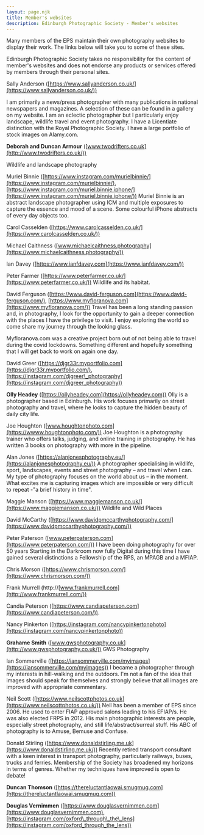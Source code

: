 ```yaml
---
layout: page.njk
title: Member's websites
description: Edinburgh Photographic Society - Member's websites
---
```

Many members of the EPS maintain their own photography websites to display their work. The links below will take you to some of these sites.

Edinburgh Photographic Society takes no responsibility for the content of member's websites and does not endorse any products or services offered by members through their personal sites.

Sally Anderson ([https://www.sallyanderson.co.uk/](https://www.sallyanderson.co.uk/))

I am primarily a news/press photographer with many publications in national newspapers and magazines. A selection of these can be found in a gallery on my website. I am an eclectic photographer but I particularly enjoy landscape, wildlife travel and event photography. I have a Licentiate distinction with the Royal Photographic Society. I have a large portfolio of stock images on Alamy.com.

**Deborah and Duncan Armour** ([www.twodrifters.co.uk](http://www.twodrifters.co.uk/))

Wildlife and landscape photography

Muriel Binnie ([https://www.instagram.com/murielbinnie/](https://www.instagram.com/murielbinnie/), [https://www.instagram.com/muriel.binnie.iphone/](https://www.instagram.com/muriel.binnie.iphone/))
Muriel Binnie is an abstract landscape photographer using ICM and multiple exposures to capture the essence and mood of a scene. Some colourful iPhone abstracts of every day objects too.

Carol Casselden ([https://www.carolcasselden.co.uk/](https://www.carolcasselden.co.uk/))

Michael Caithness ([www.michaelcaithness.photography](https://www.michaelcaithness.photography/))

Ian Davey ([https://www.ianfdavey.com](https://www.ianfdavey.com/))

Peter Farmer ([https://www.peterfarmer.co.uk/](https://www.peterfarmer.co.uk/))
Wildlife and its habitat.

David Ferguson ([https://www.david-ferguson.com](https://www.david-ferguson.com/), [https://www.myfloranova.com](https://www.myfloranova.com/))
Travel has been a long standing passion and, in photography, I look for the opportunity to gain a deeper connection with the places I have the privilege to visit. I enjoy exploring the world so come share my journey through the looking glass.

Myfloranova.com was a creative project born out of not being able to travel during the covid lockdowns. Something different and hopefully something that I will get back to work on again one day.

David Greer ([https://djgr33r.myportfolio.com](https://djgr33r.myportfolio.com/), [https://instagram.com/djgreer\_photography](https://instagram.com/djgreer_photography))

**Olly Headey** ([https://ollyheadey.com](https://ollyheadey.com))
Olly is a photographer based in Edinburgh. His work focuses primarily on street photography and travel, where he looks to capture the hidden beauty of daily city life.

Joe Houghton ([www.houghtonphoto.com](https://wwww.houghtonphoto.com/))
Joe Houghton is a photography trainer who offers talks, judging, and online training in photography. He has written 3 books on photography with more in the pipeline.

Alan Jones ([https://alanjonesphotography.eu/](https://alanjonesphotography.eu/))
A photographer specialising in wildlife, sport, landscapes, events and street photography – and travel when I can. My type of photography focuses on the world about us – in the moment. What excites me is capturing images which are impossible or very difficult to repeat -"a brief history in time".

Maggie Manson ([https://www.maggiemanson.co.uk/](https://www.maggiemanson.co.uk/))
Wildlife and Wild Places

David McCarthy ([https://www.davidpmccarthyphotography.com/](https://www.davidpmccarthyphotography.com/))

Peter Paterson ([www.peterpaterson.com](https://www.peterpaterson.com/))
I have been doing photography for over 50 years Starting in the Darkroom now fully Digital during this time I have gained several distinctions a Fellowship of the RPS, an MPAGB and a MFIAP.

Chris Morson ([https://www.chrismorson.com/](https://www.chrismorson.com/))

Frank Murrell (http://[www.frankmurrell.com](http://www.frankmurrell.com/))

Candia Peterson ([https://www.candiapeterson.com](https://www.candiapeterson.com/)).

Nancy Pinkerton ([https://instagram.com/nancypinkertonphoto](https://instagram.com/nancypinkertonphoto))

**Grahame Smith** ([www.gwsphotography.co.uk](http://www.gwsphotography.co.uk/))
GWS Photography

Ian Sommerville ([https://iansommerville.com/myimages](https://iansommerville.com/myimages))
I became a photographer through my interests in hill-walking and the outdoors. I'm not a fan of the idea that images should speak for themselves and strongly believe that all images are improved with appropriate commentary.

Neil Scott ([https://www.neilscottphotos.co.uk](https://www.neilscottphotos.co.uk/))
Neil has been a member of EPS since 2006. He used to enter FIAP approved salons leading to his EFIAP/s. He was also elected FRPS in 2012. His main photographic interests are people, especially street photography, and still life/abstract/surreal stuff. His ABC of photography is to Amuse, Bemuse and Confuse.

Donald Stirling ([https://www.donaldstirling.me.uk](https://www.donaldstirling.me.uk/))
Recently retired transport consultant with a keen interest in transport photography, particularly railways, buses, trucks and ferries. Membership of the Society has broadened my horizons in terms of genres. Whether my techniques have improved is open to debate!

**Duncan Thomson** ([https://thereluctantlaowai.smugmug.com](https://thereluctantlaowai.smugmug.com))

**Douglas Vernimmen** ([https://www.douglasvernimmen.com](https://www.douglasvernimmen.com), [https://instagram.com/oxford\_through\_the\_lens](https://instagram.com/oxford_through_the_lens))
